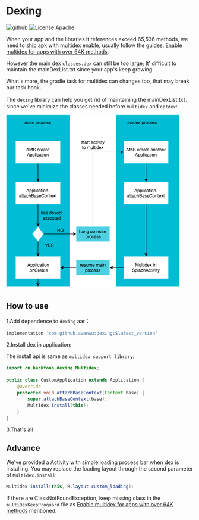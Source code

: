 # Dexing

[![github](https://img.shields.io/badge/platform-android-ff69b4.svg)](https://github.com/hacktons/convex_bottom_bar)
[![License Apache](https://img.shields.io/badge/license-apache2.0-blue)](http://www.apache.org/licenses/LICENSE-2.0.txt)

When your app and the libraries it references exceed 65,536 methods, we need to ship apk with multidex enable, usually follow the guides:
[Enable multidex for apps with over 64K methods](https://developer.android.com/studio/build/multidex).

However the main dex `classes.dex` can still be too large; It' difficult to maintain the mainDexList.txt since your app's keep growing.

What's more, the gradle task for multidex can changes too, that may break our task hook.

The `dexing` library can help you get rid of maintaining the mainDexList.txt，since we've minimize the classes needed before `multidex` and `optdex`:

![multidex](doc/multidex.png)

## How to use

1.Add dependence to `dexing` aar：

```gradle
implementation 'com.github.avenwu:dexing:$latest_version'
```

2.Install dex in application:

The install api is same as `multidex support library`:

```java
import cn.hacktons.dexing.Multidex;

public class CustomApplication extends Application {
    @Override
    protected void attachBaseContext(Context base) {
        super.attachBaseContext(base);
        Multidex.install(this);
    }
}
```
3.That's all


## Advance

We've provided a Activity with simple loading process bar when dex is installing. You may replace the loading layout through the second parameter of `Multidex.install`:
```java
Multidex.install(this, R.layout.custom_loading);
```

If there are ClassNotFoundException, keep missing class in the `multiDexKeepProguard` file as [Enable multidex for apps with over 64K methods](https://developer.android.com/studio/build/multidex) mentioned.
